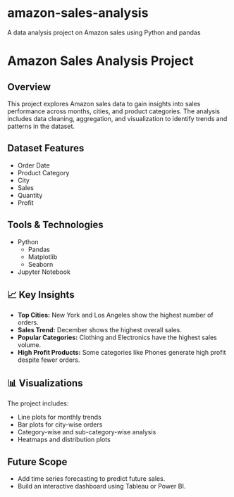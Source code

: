 # amazon-sales-analysis
A data analysis project on Amazon sales using Python and pandas
# Amazon Sales Analysis Project

##  Overview
This project explores Amazon sales data to gain insights into sales performance across months, cities, and product categories. The analysis includes data cleaning, aggregation, and visualization to identify trends and patterns in the dataset.

##  Dataset Features
- Order Date
- Product Category
- City
- Sales
- Quantity
- Profit

##  Tools & Technologies
- Python
  - Pandas
  - Matplotlib
  - Seaborn
- Jupyter Notebook

## 📈 Key Insights
- **Top Cities:** New York and Los Angeles show the highest number of orders.
- **Sales Trend:** December shows the highest overall sales.
- **Popular Categories:** Clothing and Electronics have the highest sales volume.
- **High Profit Products:** Some categories like Phones generate high profit despite fewer orders.

## 📊 Visualizations
The project includes:
- Line plots for monthly trends
- Bar plots for city-wise orders
- Category-wise and sub-category-wise analysis
- Heatmaps and distribution plots

##  Future Scope
- Add time series forecasting to predict future sales.
- Build an interactive dashboard using Tableau or Power BI.

